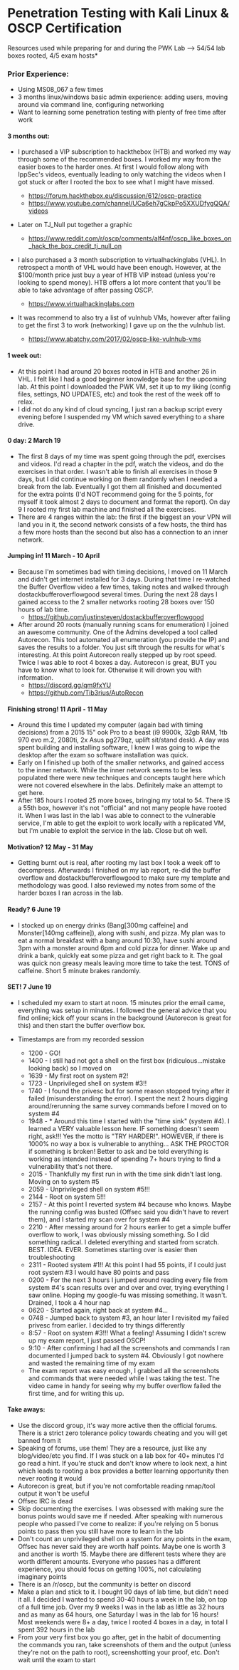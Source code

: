# Penetration Testing with Kali Linux & OSCP Certification

Resources used while preparing for and during the PWK Lab  --> 54/54 lab boxes rooted, 4/5 exam hosts* 

### Prior Experience:
- Using MS08_067 a few times
- 3 months linux/windows basic admin experience: adding users, moving around via command line, configuring networking
- Want to learning some penetration testing with plenty of free time after work

#### 3 months out:
- I purchased a VIP subscription to hackthebox (HTB) and worked my way through some of the recommended boxes. I worked my way from the easier boxes to the harder ones. At first I would follow along with IppSec's videos, eventually leading to only watching the videos when I got stuck or after I rooted the box to see what I might have missed.
  - https://forum.hackthebox.eu/discussion/612/oscp-practice
  - https://www.youtube.com/channel/UCa6eh7gCkpPo5XXUDfygQQA/videos
- Later on TJ_Null put together a graphic
  - https://www.reddit.com/r/oscp/comments/alf4nf/oscp_like_boxes_on_hack_the_box_credit_tj_null_on

- I also purchased a 3 month subscription to virtualhackinglabs (VHL). In retrospect a month of VHL would have been enough. However, at the $100/month price just buy a year of HTB VIP instead (unless you're looking to spend money). HTB offers a lot more content that you'll be able to take advantage of after passing OSCP. 
  - https://www.virtualhackinglabs.com
  
- It was recommend to also try a list of vulnhub VMs, however after failing to get the first 3 to work (networking) I gave up on the the vulnhub list.
  - https://www.abatchy.com/2017/02/oscp-like-vulnhub-vms

#### 1 week out:
- At this point I had around 20 boxes rooted in HTB and another 26 in VHL. I felt like I had a good beginner knowledge base for the upcoming lab. At this point I downloaded the PWK VM, set it up to my liking (config files, settings, NO UPDATES, etc) and took the rest of the week off to relax.
- I did not do any kind of cloud syncing, I just ran a backup script every evening before I suspended my VM which saved everything to a share drive.

#### 0 day: 2 March 19
- The first 8 days of my time was spent going through the pdf, exercises and videos. I'd read a chapter in the pdf, watch the videos, and do the exercises in that order. I wasn't able to finish all exercises in those 9 days, but I did continue working on them randomly when I needed a break from the lab. Eventually I got them all finished and documented for the extra points (I'd NOT recommend going for the 5 points, for myself it took almost 2 days to document and format the report). On day 9 I rooted my first lab machine and finished all the exercises.
- There are 4 ranges within the lab: the first if the biggest an your VPN will land you in it, the second network consists of a few hosts, the third has a few more hosts than the second but also has a connection to an inner network. 

#### Jumping in! 11 March - 10 April
- Because I'm sometimes bad with timing decisions, I moved on 11 March and didn't get internet installed for 3 days. During that time I re-watched the Buffer Overflow video a few times, taking notes and walked through dostackbufferoverflowgood several times. During the next 28 days I gained access to the 2 smaller networks rooting 28 boxes over 150 hours of lab time.
  - https://github.com/justinsteven/dostackbufferoverflowgood
- After around 20 roots (manually running scans for enumeration) I joined an awesome community. One of the Admins developed a tool called Autorecon. This tool automated all enumeration (you provide the IP) and saves the results to a folder. You just sift through the results for what's interesting. At this point Autorecon really stepped up by root speed. Twice I was able to root 4 boxes a day. Autorecon is great, BUT you have to know what to look for. Otherwise it will drown you with information.
  - https://discord.gg/qm9fxYU
  - https://github.com/Tib3rius/AutoRecon
  
#### Finishing strong! 11 April - 11 May
- Around this time I updated my computer (again bad with timing decisions) from a 2015 15" ook Pro to a beast (i9 9900k, 32gb RAM, 1tb 970 evo m.2, 2080ti, 2x Asus pg279qz, uplift sit/stand desk). A day was spent building and installing software, I knew I was going to wipe the desktop after the exam so software installation was quick.
- Early on I finished up both of the smaller networks, and gained access to the inner network. While the inner network seems to be less populated there were new techniques and concepts taught here which were not covered elsewhere in the labs. Definitely make an attempt to get here.
- After 185 hours I rooted 25 more boxes, bringing my total to 54. There IS a 55th box, however it's not "official" and not many people have rooted it. When I was last in the lab I was able to connect to the vulnerable service, I'm able to get the exploit to work locally with a replicated VM, but I'm unable to exploit the service in the lab. Close but oh well. 

#### Motivation? 12 May - 31 May
- Getting burnt out is real, after rooting my last box I took a week off to decompress. Afterwards I finished on my lab report, re-did the buffer overflow and dostackbufferoverflowgood to make sure my template and methodology was good. I also reviewed my notes from some of the harder boxes I ran across in the lab.

#### Ready? 6 June 19
- I stocked up on energy drinks (Bang[300mg caffeine] and Monster[140mg caffeine]), along with sushi, and pizza. My plan was to eat a normal breakfast with a bang around 10:30, have sushi around 3pm with a monster around 6pm and cold pizza for dinner. Wake up and drink a bank, quickly eat some pizza and get right back to it. The goal was quick non greasy meals leaving more time to take the test. TONS of caffeine. Short 5 minute brakes randomly.

#### SET! 7 June 19
- I scheduled my exam to start at noon. 15 minutes prior the email came, everything was setup in minutes. I followed the general advice that you find online; kick off your scans in the background (Autorecon is great for this) and then start the buffer overflow box. 

- Timestamps are from my recorded session
  - 1200 - GO!
  - 1400 - I still had not got a shell on the first box (ridiculous...mistake looking back) so I moved on 
  - 1639 - My first root on system #2!
  - 1723 - Unprivileged shell on system #3!! 
  - 1740 - I found the privesc but for some reason stopped trying after it failed (misunderstanding the error). I spent the next 2 hours digging around/rerunning the same survey commands before I moved on to system #4
  - 1948 - * Around this time I started with the "time sink" (system #4). I learned a VERY valuable lesson here. IF something doesn't seem right, ask!!! Yes the motto is "TRY HARDER!". HOWEVER, if there is 1000% no way a box is vulnerable to anything... ASK THE PROCTOR if something is broken! Better to ask and be told everything is working as intended instead of spending 7+ hours trying to find a vulnerability that's not there.
  - 2015 - Thankfully my first run in with the time sink didn't last long. Moving on to system #5
  - 2059 - Unprivileged shell on system #5!!!
  - 2144 - Root on system 5!!! 
  - 2157 - At this point I reverted system #4 because who knows. Maybe the running config was busted (Offsec said you didn't have to revert them), and I started my scan over for system #4
  - 2210 - After messing around for 2 hours earlier to get a simple buffer overflow to work, I was obviously missing something. So I did something radical. I deleted everything and started from scratch. BEST. IDEA. EVER. Sometimes starting over is easier then troubleshooting
  - 2311 - Rooted system #1!! At this point I had 55 points, if I could just root system #3 I would have 80 points and pass
  - 0200 - For the next 3 hours I jumped around reading every file from system #4's scan results over and over and over, trying everything I saw online. Hoping my google-fu was missing something. It wasn't. Drained, I took a 4 hour nap
  - 0620 - Started again, right back at system #4...
  - 0748 - Jumped back to system #3, an hour later I revisited my failed privesc from earlier. I decided to try things differently
  - 8:57 - Root on system #3!!! What a feeling! Assuming I didn't screw up my exam report, I just passed OSCP! 
  - 9:10 - After confirming I had all the screenshots and commands I ran documented I jumped back to system #4. Obviously I got nowhere and wasted the remaining time of my exam
   - The exam report was easy enough, I grabbed all the screenshots and commands that were needed while I was taking the test. The video came in handy for seeing why my buffer overflow failed the first time, and for writing this up.


#### Take aways:
  - Use the discord group, it's way more active then the official forums. There is a strict zero tolerance policy towards cheating and you will get banned from it
  - Speaking of forums, use them! They are a resource, just like any blog/video/etc you find. If I was stuck on a lab box for 40+ minutes I'd go read a hint. If you're stuck and don't know where to look next, a hint which leads to rooting a box provides a better learning opportunity then never rooting it would
  - Autorecon is great, but if you're not comfortable reading nmap/tool output it won't be useful
  - Offsec IRC is dead
  - Skip documenting the exercises. I was obsessed with making sure the bonus points would save me if needed. After speaking with numerous people who passed I've come to realize: if you're relying on 5 bonus points to pass then you still have more to learn in the lab
  - Don't count an unprivileged shell on a system for any points in the exam, Offsec has never said they are worth half points. Maybe one is worth 3 and another is worth 15. Maybe there are different tests where they are worth different amounts. Everyone who passes has a different experience, you should focus on getting 100%, not calculating imaginary points
  - There is an /r/oscp, but the community is better on discord
  - Make a plan and stick to it. I bought 90 days of lab time, but didn't need it all. I decided I wanted to spend 30-40 hours a week in the lab, on top of a full time job. Over my 9 weeks I was in the lab as little as 32 hours and as many as 64 hours, one Saturday I was in the lab for 16 hours! Most weekends were 8+ a day, twice I rooted 4 boxes in a day, in total I spent 392 hours in the lab
  - From your very first box you go after, get in the habit of documenting the commands you ran, take screenshots of them and the output (unless they're not on the path to root), screenshotting your proof, etc. Don't wait until the exam to start
  
